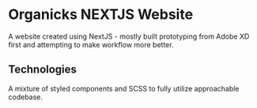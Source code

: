 # Organicks NEXTJS Website

A website created using NextJS - mostly built prototyping from Adobe XD first and attempting to make workflow more better.

## Technologies

A mixture of styled components and SCSS to fully utilize approachable codebase.
